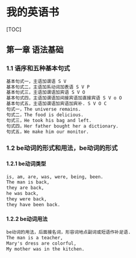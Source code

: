 # 我的英语书

[TOC]

## 第一章 语法基础

### 1.1 语序和五种基本句式


```txt
基本句式一，主语加谓语 S V
基本句式二，主语加系动词加表语 S V P
基本句式三，主语加谓语加宾语 S V O
基本句式四，主语加谓语加间接宾语加直接宾语 S V o O
基本句式五，主语加谓语加宾语加宾补. S V O C
句式一，The universe remains.
句式二，The food is delicious.
句式三，He took his bag and left.
句式四，Her father bought her a dictionary.
句式五，We make him our monitor.
```

### 1.2 be动词的形式和用法，be动词的形式

#### 1.2.1 be动词类型

```txt
is, am, are, was, were, being, been.
The man is back,
they are back,
he was back,
they were back,
they have been back.
```

#### 1.2.2 be动词用法

```txt
be动词的用法，后面接名词，形容词地点副词或短语作补足语.
The man is a teacher,
Mary's dress are colorful,
My mother was in the kitchen.
```
